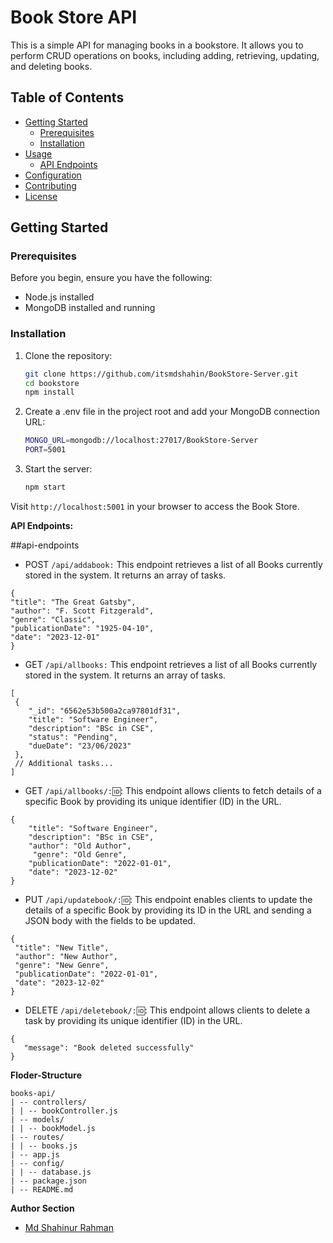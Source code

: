 # Book Store API

This is a simple API for managing books in a bookstore. It allows you to perform CRUD operations on books, including adding, retrieving, updating, and deleting books.

## Table of Contents

- [Getting Started](#getting-started)
  - [Prerequisites](#prerequisites)
  - [Installation](#installation)
- [Usage](#usage)
  - [API Endpoints](#api-endpoints)
- [Configuration](#configuration)
- [Contributing](#contributing)
- [License](#license)

## Getting Started

### Prerequisites

Before you begin, ensure you have the following:

- Node.js installed
- MongoDB installed and running

### Installation

1. Clone the repository:

   ```bash
   git clone https://github.com/itsmdshahin/BookStore-Server.git
   cd bookstore
   npm install

2. Create a .env file in the project root and add your MongoDB connection URL:
   ```bash
   MONGO_URL=mongodb://localhost:27017/BookStore-Server
   PORT=5001
   ```
   
3. Start the server:
   ```bash
   npm start
   ```
Visit `http://localhost:5001` in your browser to access the Book Store.

**API Endpoints:**

##api-endpoints

  - POST  `/api/addabook:` This endpoint retrieves a list of all Books currently stored in the system. It returns an array of tasks.
  ```
  {
  "title": "The Great Gatsby",
  "author": "F. Scott Fitzgerald",
  "genre": "Classic",
  "publicationDate": "1925-04-10",
  "date": "2023-12-01"
}
  ```
  - GET `/api/allbooks:` This endpoint retrieves a list of all Books currently stored in the system. It returns an array of tasks.
  ```
  [
   {
      "_id": "6562e53b500a2ca97801df31",
      "title": "Software Engineer",
      "description": "BSc in CSE",
      "status": "Pending",
      "dueDate": "23/06/2023"
   },
   // Additional tasks...
]

  ```
  - GET `/api/allbooks/:🆔`: This endpoint allows clients to fetch details of a specific Book by providing its unique identifier (ID) in the URL.
  ```
  {
      "title": "Software Engineer",
      "description": "BSc in CSE",
      "author": "Old Author",
       "genre": "Old Genre",
      "publicationDate": "2022-01-01",
      "date": "2023-12-02"
}
  ```
  
  - PUT `/api/updatebook/:🆔`: This endpoint enables clients to update the details of a specific Book by providing its ID in the URL and sending a JSON body with the fields to be updated.
   
   ```
   {
    "title": "New Title",
    "author": "New Author",
    "genre": "New Genre",
    "publicationDate": "2022-01-01",
    "date": "2023-12-02"
  }
   ```
 
  - DELETE `/api/deletebook/:🆔`: This endpoint allows clients to delete a task by providing its unique identifier (ID) in the URL.
   ```
  {
      "message": "Book deleted successfully"
  }
   ```


**Floder-Structure**

```
books-api/
| -- controllers/
| | -- bookController.js
| -- models/
| | -- bookModel.js
| -- routes/
| | -- books.js
| -- app.js
| -- config/
| | -- database.js
| -- package.json
| -- README.md
```

**Author Section**

- [Md Shahinur Rahman](https://github.com/itsmdshahin)

